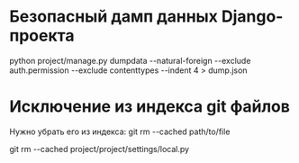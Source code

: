 
Безопасный дамп данных Django-проекта
=====================================

python project/manage.py dumpdata --natural-foreign --exclude auth.permission --exclude contenttypes --indent 4 > dump.json

Исключение из индекса git файлов
================================

Нужно убрать его из индекса:
git rm --cached path/to/file

git rm --cached project/project/settings/local.py

